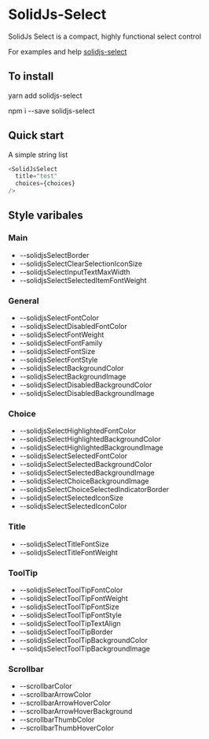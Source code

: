 # SolidJs-Select

SolidJs Select is a compact, highly functional select control

For examples and help [solidjs-select](https://markgregg.github.io/solidjs-select/)

## To install

yarn add solidjs-select

npm i --save solidjs-select

## Quick start

A simple string list
```js
<SolidJsSelect
  title="test"
  choices={choices}
/>
```

## Style varibales
### Main
- --solidjsSelectBorder
- --solidjsSelectClearSelectionIconSize
- --solidjsSelectInputTextMaxWidth
- --solidjsSelectSelectedItemFontWeight

### General
- --solidjsSelectFontColor
- --solidjsSelectDisabledFontColor
- --solidjsSelectFontWeight
- --solidjsSelectFontFamily
- --solidjsSelectFontSize
- --solidjsSelectFontStyle
- --solidjsSelectBackgroundColor
- --solidjsSelectBackgroundImage
- --solidjsSelectDisabledBackgroundColor
- --solidjsSelectDisabledBackgroundImage

### Choice
- --solidjsSelectHighlightedFontColor
- --solidjsSelectHighlightedBackgroundColor
- --solidjsSelectHighlightedBackgroundImage
- --solidjsSelectSelectedFontColor
- --solidjsSelectSelectedBackgroundColor
- --solidjsSelectSelectedBackgroundImage
- --solidjsSelectChoiceBackgroundImage
- --solidjsSelectChoiceSelectedIndicatorBorder
- --solidjsSelectSelectedIconSize
- --solidjsSelectSelectedIconColor

### Title
- --solidjsSelectTitleFontSize
- --solidjsSelectTitleFontWeight

### ToolTip
- --solidjsSelectToolTipFontColor
- --solidjsSelectToolTipFontWeight
- --solidjsSelectToolTipFontSize
- --solidjsSelectToolTipFontStyle
- --solidjsSelectToolTipTextAlign
- --solidjsSelectToolTipBorder
- --solidjsSelectToolTipBackgroundColor
- --solidjsSelectToolTipBackgroundImage

### Scrollbar 
- --scrollbarColor
- --scrollbarArrowColor
- --scrollbarArrowHoverColor
- --scrollbarArrowHoverBackground
- --scrollbarThumbColor
- --scrollbarThumbHoverColor